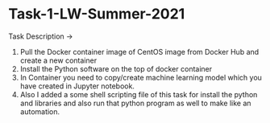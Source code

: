 # Task-1-LW-Summer-2021
Task Description -> 
1. Pull the Docker container image of CentOS image from Docker Hub and create a new container
2. Install the Python software on the top of docker container
3. In Container you need to copy/create machine learning model which you have created in Jupyter notebook.
4. Also I added a some shell scripting file of this task for install the python and libraries and also run that python program as well to make like an automation.
